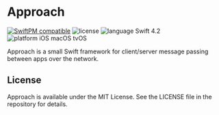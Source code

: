 # Approach

[![SwiftPM compatible](https://img.shields.io/badge/SwiftPM-compatible-4BC51D.svg?style=flat)](https://swift.org/package-manager/) ![license](https://img.shields.io/badge/license-MIT-blue.svg) ![language Swift 4.2](https://img.shields.io/badge/language-Swift%204.2-orange.svg) ![platform iOS macOS tvOS](https://img.shields.io/badge/platform-iOS%20%7C%20tvOS%20%7C%20macOS-lightgrey.svg)

Approach is a small Swift framework for client/server message passing between apps over the network.

## License

Approach is available under the MIT License. See the LICENSE file in the repository for details.
